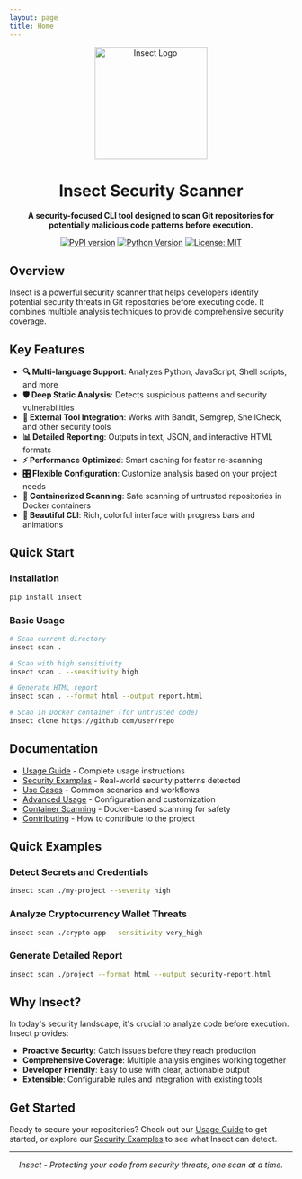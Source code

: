 ```yaml
---
layout: page
title: Home
---
```


<div align="center">
  <img src="{{ site.baseurl }}/assets/images/insect-logo.png" alt="Insect Logo" width="200"/>
  
  <h1>Insect Security Scanner</h1>
  
  <p><strong>A security-focused CLI tool designed to scan Git repositories for potentially malicious code patterns before execution.</strong></p>
  
  <p>
    <a href="https://badge.fury.io/py/insect"><img src="https://badge.fury.io/py/insect.svg" alt="PyPI version"></a>
    <a href="https://pypi.org/project/insect/"><img src="https://img.shields.io/pypi/pyversions/insect.svg" alt="Python Version"></a>
    <a href="https://opensource.org/licenses/MIT"><img src="https://img.shields.io/badge/License-MIT-yellow.svg" alt="License: MIT"></a>
  </p>
</div>

## Overview

Insect is a powerful security scanner that helps developers identify potential security threats in Git repositories before executing code. It combines multiple analysis techniques to provide comprehensive security coverage.

## Key Features

- **🔍 Multi-language Support**: Analyzes Python, JavaScript, Shell scripts, and more
- **🛡️ Deep Static Analysis**: Detects suspicious patterns and security vulnerabilities  
- **🔧 External Tool Integration**: Works with Bandit, Semgrep, ShellCheck, and other security tools
- **📊 Detailed Reporting**: Outputs in text, JSON, and interactive HTML formats
- **⚡ Performance Optimized**: Smart caching for faster re-scanning
- **🎛️ Flexible Configuration**: Customize analysis based on your project needs
- **🐳 Containerized Scanning**: Safe scanning of untrusted repositories in Docker containers
- **🎨 Beautiful CLI**: Rich, colorful interface with progress bars and animations

## Quick Start

### Installation

```bash
pip install insect
```

### Basic Usage

```bash
# Scan current directory
insect scan .

# Scan with high sensitivity
insect scan . --sensitivity high

# Generate HTML report
insect scan . --format html --output report.html

# Scan in Docker container (for untrusted code)
insect clone https://github.com/user/repo
```

## Documentation

- [Usage Guide](usage.html) - Complete usage instructions
- [Security Examples](security_examples.html) - Real-world security patterns detected
- [Use Cases](use_cases.html) - Common scenarios and workflows
- [Advanced Usage](advanced_usage.html) - Configuration and customization
- [Container Scanning](container_scanning.html) - Docker-based scanning for safety
- [Contributing](contributing.html) - How to contribute to the project

## Quick Examples

### Detect Secrets and Credentials
```bash
insect scan ./my-project --severity high
```

### Analyze Cryptocurrency Wallet Threats
```bash
insect scan ./crypto-app --sensitivity very_high
```

### Generate Detailed Report
```bash
insect scan ./project --format html --output security-report.html
```

## Why Insect?

In today's security landscape, it's crucial to analyze code before execution. Insect provides:

- **Proactive Security**: Catch issues before they reach production
- **Comprehensive Coverage**: Multiple analysis engines working together
- **Developer Friendly**: Easy to use with clear, actionable output
- **Extensible**: Configurable rules and integration with existing tools

## Get Started

Ready to secure your repositories? Check out our [Usage Guide](usage.html) to get started, or explore our [Security Examples](security_examples.html) to see what Insect can detect.

---

<div align="center">
  <p><em>Insect - Protecting your code from security threats, one scan at a time.</em></p>
</div>